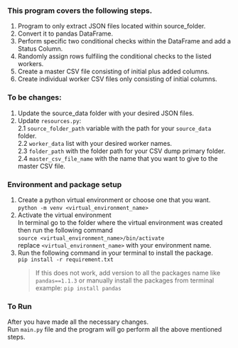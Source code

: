 ### This program covers the following steps.
1. Program to only extract JSON files located within source_folder. <br />
2. Convert it to pandas DataFrame. <br />
3. Perform specific two conditional checks within the DataFrame and add a Status Column. <br />
4. Randomly assign rows fulfiling the conditional checks to the listed workers. <br />
5. Create a master CSV file consisting of initial plus added columns. <br />
6. Create individual worker CSV files only consisting of initial columns.

### To be changes:
1. Update the source_data folder with your desired JSON files. <br />
2. Update `resources.py`: <br />
    2.1 `source_folder_path` variable with the path for your `source_data` folder. <br />
    2.2 `worker_data` list with your desired worker names. <br />
    2.3 `folder_path` with the folder path for your CSV dump primary folder. <br />
    2.4 `master_csv_file_name` with the name that you want to give to the master CSV file. <br />

### Environment and package setup
1. Create a python virtual environment or choose one that you want. <br />
    `python -m venv <virtual_environment_name>` <br />
2. Activate the virtual environment <br />
    In terminal go to the folder where the virtual environment was created then run the following command <br />
    `source <virtual_environment_name>/bin/activate` <br />
    replace `<virtual_environment_name>` with your environment name. <br />
3. Run the following command in your terminal to install the package. <br />
    `pip install -r requirement.txt` <br />
    > If this does not work, add version to all the packages name like `pandas==1.1.3` or manually install the packages from terminal example: `pip install pandas`

### To Run
After you have made all the necessary changes. <br />
Run `main.py` file and the program will go perform all the above mentioned steps.

